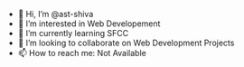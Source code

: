 - 👋 Hi, I’m @ast-shiva
- 👀 I’m interested in Web Developement
- 🌱 I’m currently learning SFCC
- 💞️ I’m looking to collaborate on Web Development Projects
- 📫 How to reach me: Not Available

<!---
ast-shiva/ast-shiva is a ✨ special ✨ repository because its `README.md` (this file) appears on your GitHub profile.
You can click the Preview link to take a look at your changes.
--->
